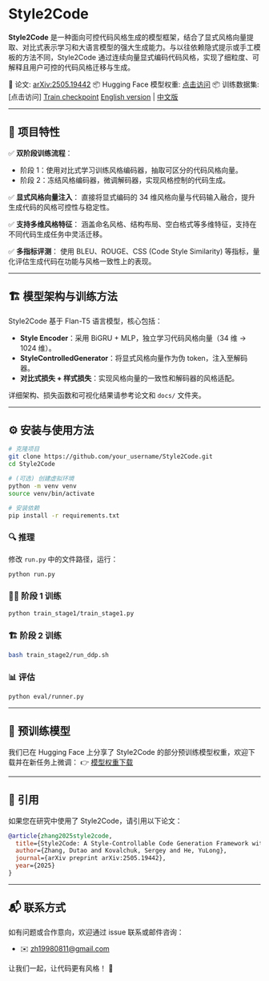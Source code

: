 # Style2Code

**Style2Code** 是一种面向可控代码风格生成的模型框架，结合了显式风格向量提取、对比式表示学习和大语言模型的强大生成能力。与以往依赖隐式提示或手工模板的方法不同，Style2Code 通过连续向量显式编码代码风格，实现了细粒度、可解释且用户可控的代码风格迁移与生成。

📄 论文: [arXiv:2505.19442](https://arxiv.org/abs/2505.19442)
📦 Hugging Face 模型权重: [点击访问](https://huggingface.co/DUTAOZHANG/Styele2Code_model2/upload/main)
📦 训练数据集: [点击访问] [Train checkpoint](https://huggingface.co/datasets/DUTAOZHANG/Style2Code_datasets)
[English version](README.md) | [中文版](README_zh.md)

---

## 🚀 项目特性

✅ **双阶段训练流程**：

* 阶段 1：使用对比式学习训练风格编码器，抽取可区分的代码风格向量。
* 阶段 2：冻结风格编码器，微调解码器，实现风格控制的代码生成。

✅ **显式风格向量注入**：
直接将显式编码的 34 维风格向量与代码输入融合，提升生成代码的风格可控性与稳定性。

✅ **支持多维风格特征**：
涵盖命名风格、结构布局、空白格式等多维特征，支持在不同代码生成任务中灵活迁移。

✅ **多指标评测**：
使用 BLEU、ROUGE、CSS (Code Style Similarity) 等指标，量化评估生成代码在功能与风格一致性上的表现。

---

## 🏗️ 模型架构与训练方法

Style2Code 基于 Flan-T5 语言模型，核心包括：

* **Style Encoder**：采用 BiGRU + MLP，独立学习代码风格向量（34 维 → 1024 维）。
* **StyleControlledGenerator**：将显式风格向量作为伪 token，注入至解码器。
* **对比式损失 + 样式损失**：实现风格向量的一致性和解码器的风格适配。

详细架构、损失函数和可视化结果请参考论文和 `docs/` 文件夹。

---

## ⚙️ 安装与使用方法

```bash
# 克隆项目
git clone https://github.com/your_username/Style2Code.git
cd Style2Code

# (可选) 创建虚拟环境
python -m venv venv
source venv/bin/activate

# 安装依赖
pip install -r requirements.txt
```

### 🔍 推理

修改 `run.py` 中的文件路径，运行：

```bash
python run.py
```

### 🏋️‍♂️ 阶段 1 训练

```bash
python train_stage1/train_stage1.py
```

### 🏗️ 阶段 2 训练

```bash
bash train_stage2/run_ddp.sh
```

### 📊 评估

```bash
python eval/runner.py
```

---

## 🔗 预训练模型

我们已在 Hugging Face 上分享了 Style2Code 的部分预训练模型权重，欢迎下载并在新任务上微调：
👉 [模型权重下载](https://huggingface.co/DUTAOZHANG/Styele2Code_model2/upload/main)

---

## 📄 引用

如果您在研究中使用了 Style2Code，请引用以下论文：

```bibtex
@article{zhang2025style2code,
  title={Style2Code: A Style-Controllable Code Generation Framework with Dual-Modal Contrastive Representation Learning},
  author={Zhang, Dutao and Kovalchuk, Sergey and He, YuLong},
  journal={arXiv preprint arXiv:2505.19442},
  year={2025}
}
```

---

## 📬 联系方式

如有问题或合作意向，欢迎通过 issue 联系或邮件咨询：

* ✉️ [zh19980811@gmail.com](mailto:zh19980811@gmail.com)

让我们一起，让代码更有风格！ 🎨

